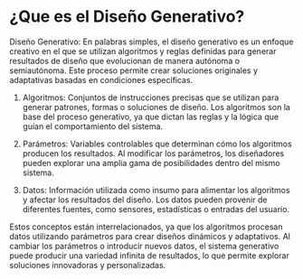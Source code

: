 # ¿Que es el Diseño Generativo?

Diseño Generativo: En palabras simples, el diseño generativo es un enfoque creativo en el que se utilizan algoritmos y reglas definidas para generar resultados de diseño que evolucionan de manera autónoma o semiautónoma. Este proceso permite crear soluciones originales y adaptativas basadas en condiciones específicas.

1.	Algoritmos: Conjuntos de instrucciones precisas que se utilizan para generar patrones, formas o soluciones de diseño. Los algoritmos son la base del proceso generativo, ya que dictan las reglas y la lógica que guían el comportamiento del sistema.

2.  Parámetros: Variables controlables que determinan cómo los algoritmos producen los resultados. Al modificar los parámetros, los diseñadores pueden explorar una amplia gama de posibilidades dentro del mismo sistema.
  
3.  Datos: Información utilizada como insumo para alimentar los algoritmos y afectar los resultados del diseño. Los datos pueden provenir de diferentes fuentes, como sensores, estadísticas o entradas del usuario.

   Estos conceptos están interrelacionados, ya que los algoritmos procesan datos utilizando parámetros para crear diseños dinámicos y adaptativos. Al cambiar los parámetros o introducir nuevos datos, el sistema generativo puede producir una variedad infinita de resultados, lo que permite explorar soluciones innovadoras y personalizadas.
   
